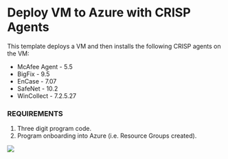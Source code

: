 # Deploy VM to Azure with CRISP Agents

This template deploys a VM and then installs the following CRISP agents on the VM:
* McAfee Agent - 5.5
* BigFix - 9.5
* EnCase - 7.07
* SafeNet - 10.2
* WinCollect - 7.2.5.27

### REQUIREMENTS
1. Three digit program code.
2. Program onboarding into Azure (i.e. Resource Groups created).

<a href="https://portal.azure.us/#create/Microsoft.Template/uri/https%3A%2F%2Fraw.githubusercontent.com%2Fdepartment-of-veterans-affairs%2FAzure-templates%2Fmaster%2FDeploy-Windows-VM-CRISP%2Fazuredeploy.json" target="_blank">
    <img src="https://azuredeploy.net/AzureGov.png"/>
</a>
